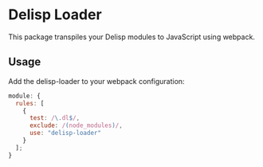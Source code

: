 # Delisp Loader

This package transpiles your Delisp modules to JavaScript using webpack.

## Usage

Add the delisp-loader to your webpack configuration:

```js
module: {
  rules: [
    {
      test: /\.dl$/,
      exclude: /(node_modules)/,
      use: "delisp-loader"
    }
  ];
}
```
